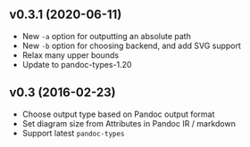 ## v0.3.1 (2020-06-11)

  - New `-a` option for outputting an absolute path
  - New `-b` option for choosing backend, and add SVG support
  - Relax many upper bounds
  - Update to pandoc-types-1.20

## v0.3 (2016-02-23)

  - Choose output type based on Pandoc output format
  - Set diagram size from Attributes in Pandoc IR / markdown
  - Support latest `pandoc-types`
